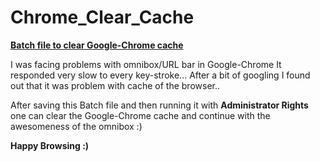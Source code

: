 Chrome_Clear_Cache
==================

<b><u>Batch file to clear Google-Chrome cache</b></u>

I was facing problems with omnibox/URL bar in Google-Chrome
It responded very slow to every key-stroke...
After a bit of googling I found out that it was problem with cache of the browser..

After saving this Batch file and then running it with <b>Administrator Rights</b> one can clear 
the Google-Chrome cache and continue with the awesomeness of the omnibox :)

<b>Happy Browsing :)</b>
